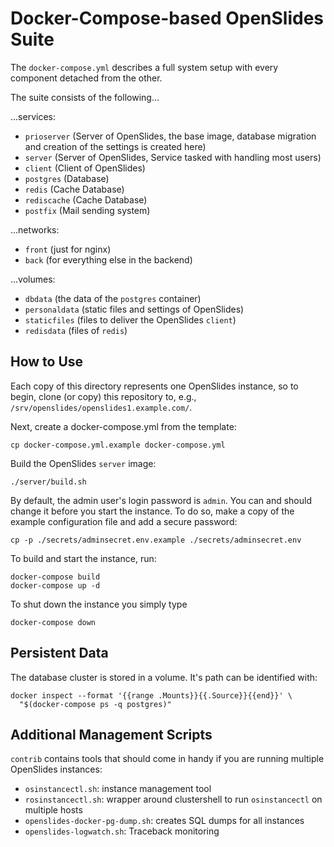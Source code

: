 # Docker-Compose-based OpenSlides Suite

The ```docker-compose.yml``` describes a full system setup with every component
detached from the other.

The suite consists of the following...

...services:

* ```prioserver``` (Server of OpenSlides, the base image, database migration and
  creation of the settings is created here)
* ```server``` (Server of OpenSlides, Service tasked with handling most users)
* ```client``` (Client of OpenSlides)
* ```postgres``` (Database)
* ```redis``` (Cache Database)
* ```rediscache``` (Cache Database)
* ```postfix``` (Mail sending system)

...networks:

* ```front``` (just for nginx)
* ```back``` (for everything else in the backend)

...volumes:

* ```dbdata``` (the data of the ```postgres``` container)
* ```personaldata``` (static files and settings of OpenSlides)
* ```staticfiles``` (files to deliver the OpenSlides ```client```)
* ```redisdata``` (files of ```redis```)


## How to Use

Each copy of this directory represents one OpenSlides instance, so to begin,
clone (or copy) this repository to, e.g.,
```/srv/openslides/openslides1.example.com/```. 

Next, create a docker-compose.yml from the template:

    cp docker-compose.yml.example docker-compose.yml

Build the OpenSlides ```server``` image:

    ./server/build.sh

By default, the admin user's login password is `admin`.  You can and should
change it before you start the instance.  To do so, make a copy of the example
configuration file and add a secure password:

    cp -p ./secrets/adminsecret.env.example ./secrets/adminsecret.env

To build and start the instance, run:

    docker-compose build
    docker-compose up -d 

To shut down the instance you simply type

    docker-compose down

## Persistent Data

The database cluster is stored in a volume.  It's path can be identified with:

    docker inspect --format '{{range .Mounts}}{{.Source}}{{end}}' \
      "$(docker-compose ps -q postgres)"

## Additional Management Scripts

```contrib``` contains tools that should come in handy if you are running
multiple OpenSlides instances:

  - `osinstancectl.sh`: instance management tool
  - `rosinstancectl.sh`: wrapper around clustershell to run `osinstancectl` on
    multiple hosts
  - `openslides-docker-pg-dump.sh`: creates SQL dumps for all instances
  - `openslides-logwatch.sh`: Traceback monitoring
